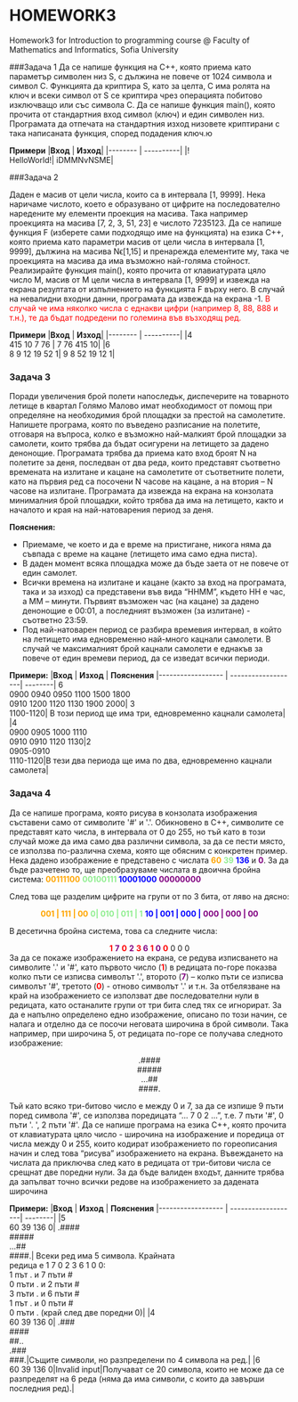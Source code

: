 # HOMEWORK3

Homework3 for Introduction to programming course @ Faculty of Mathematics and Informatics, Sofia University

###Задача 1
Да се напише функция на C++, която приема като параметър символен низ S, с дължина не повече от 1024 символа и символ C. Функцията да криптира S, като за целта, C има ролята на ключ и всеки символ от S се криптира чрез операцията побитово изключващо или със символа C. Да се напише функция main(), която прочита от стандартния вход символ (ключ) и един символен низ. Програмата да отпечата на стандартния изход низовете криптирани с така написаната функция, според подадения ключ.ю

**Примери**
|**Вход** | **Изход**|
|-------- | ----------|
|!</br> HelloWorld!| iDMMNvNSME|

###Задача 2

Даден е масив от цели числа, които са в интервала [1, 9999]. Нека наричаме числото, което е образувано от цифрите на последователно наредените му елементи проекция на масива. Така например проекцията на масива [7, 2, 3, 51, 23] е числото 7235123. Да се напише функция F (изберете сами подходящо име на функцията) на езика C++, която приема като параметри масив от цели числа в интервала [1, 9999], дължина на масива Nϵ[1,15] и пренарежда елементите му, така че проекцията на масива да има възможно най-голяма стойност. Реализирайте функция main(), която прочита от клавиатурата цяло число M, масив от M цели числа в интервала [1, 9999] и извежда на екрана резултата от изпълнението на функцията F върху него. В случай на невалидни входни данни, програмата да извежда на екрана -1. <font color ="red">В случай че има няколко числа с еднакви цифри (например 8, 88, 888 и т.н.), те да бъдат подредени по големина във възходящ ред.</font>

**Примери**
|**Вход** | **Изход**|
|-------- | ----------|
|4</br> 415 10 7 76 | 7 76 415 10|
|6</br> 8 9 12 19 52 1| 9 8 52 19 12 1|

### Задача 3

Поради увеличения брой полети напоследък, диспечерите на товарното летище в квартал Голямо Малово имат необходимост от помощ при определяне на необходимия брой площадки за престой на самолетите. Напишете програма, която по въведено разписание на полетите, отговаря на въпроса, колко е възможно най-малкият брой площадки за самолети, които трябва да бъдат осигурени на летището за дадено денонощие. Програмата трябва да приема като вход броят N на полетите за деня, последван от два реда, които представят съответно времената на излитане и кацане на самолетите от съответните полети, като на първия ред са посочени N часове на кацане, а на втория – N часове на излитане. Програмата да извежда на екрана на конзолата минималния брой площадки, който трябва да има на летището, както и началото и края на най-натоварения период за деня.

**Пояснения:**

- Приемаме, че което и да е време на пристигане, никога няма да съвпада с време на кацане (летището има само една писта).
- В даден момент всяка площадка може да бъде заета от не повече от един самолет.
- Всички времена на излитане и кацане (както за вход на програмата, така и за изход) са представени във вида “HHMM”, където HH е час, а MM – минути. Първият възможен час (на кацане) за дадено денонощие е 00:01, а последният възможен (за излитане) - съответно 23:59.
- Под най-натоварен период се разбира времевия интервал, в който на летището има едновременно най-много кацнали самолети. В случай че максималният брой кацнали самолети е еднакъв за повече от един времеви период, да се изведат всички периоди.

**Примери:**
|**Вход** | **Изход** | **Пояснения**
|------------------ | -------------------| --------|
6</br> 0900 0940 0950 1100 1500 1800</br>0910 1200 1120 1130 1900 2000| 3</br>1100-1120| В този период ще има три, едновременно кацнали самолета|
|4</br>0900 0905 1000 1110</br>0910 0910 1120 1130|2</br>0905-0910</br>1110-1120|В тези два периода ще има по два, едновременно кацнали самолета|

### Задача 4

Да се напише програма, която рисува в конзолата изображения съставени само от символите '#' и '.'. Обикновено в C++, символите се представят като числа, в интервала от 0 до 255, но тъй като в този случай може да има само два различни символа, за да се пести място, се използва по-различна схема, която ще обясним с конкретен пример.
Нека дадено изображение е представено с числата **<font color = orange> 60** </font> **<font color = lightgreen> 39**</font> **<font color = blue >136**</font> и **<font color = purple> 0**</font>.
За да бъде разчетено то, ще преобразуваме числата в двоична бройна система:
**<font color = orange>00111100**</font> **<font color = lightgreen>00100111**</font>**<font color = blue> 10001000**</font> **<font color = purple>00000000**</font>

След това ще разделим цифрите на групи от по 3 бита, от ляво на дясно:
**<div align="center"> <font color = orange> 001 | 111 | 00**</font> **<font color = lightgreen> 0| 010 | 011 | 1**</font> **<font color = blue>10 | 001 | 000 |**</font> **<font color = purple>000 | 000 | 00**</font></div>

В десетична бройна система, това са следните числа:

**<div align="center"><font color = red> 1**</font> **<font color = purple>7**</font> **<font color = red> 0**</font> **<font color = purple>2**</font> **<font color = red> 3**</font>**<font color = purple> 6**</font> **<font color = red>1**</font>**<font color = purple> 0**</font> **<font color = red>0**</font> 0 0 0</div>
За да се покаже изображението на екрана, се редува изписването на символите '.' и '#', като първото число (**<font color = red>1**</font>) в редицата по-горе показва колко пъти се изписва символът '.', второто (**<font color = purple>7**</font>) – колко пъти се изписва символът '#', третото (**<font color = red>0**</font>) - отново символът '.' и т.н. За отбелязване на край на изображението се използват две последователни нули в редицата, като останалите групи от три бита след тях се игнорират.
За да е напълно определено едно изображение, описано по този начин, се налага и отделно да се посочи неговата широчина в брой символи. Така например, при широчина 5, от редицата по-горе се получава следното изображение:

<div align="center">.####</br>
#####</br>
...##</br>
####.</div>

Тъй като всяко три-битово число е между 0 и 7, за да се изпише 9 пъти поред символа '#', се използва поредицата “... 7 0 2 …”, т.е. 7 пъти '#', 0 пъти '. ', 2 пъти '#'.
Да се напише програма на езика C++, която прочита от клавиатурата цяло число - широчина на изображение и поредица от числа между 0 и 255, които кодират изображението по гореописания начин и след това “рисува” изображението на екрана. Въвеждането на числата да приключва след като в редицата от три-битови числа се срещнат две поредни нули. За да бъде валиден входът, данните трябва да запълват точно всички редове на изображението за дадената широчина

**Примери:**
|**Вход** | **Изход** | **Пояснения**
|------------------ | -------------------| --------|
|5</br> 60 39 136 0| .####</br> #####</br>...##</br> ####.| Всеки ред има 5 символа. Крайната</br> редица е 1 7 0 2 3 6 1 0 0:</br>1 път . и 7 пъти # </br> 0 пъти . и 2 пъти # </br>3 пъти . и 6 пъти #</br> 1 път . и 0 пъти #</br> 0 пъти . (край след две поредни 0)|
|4</br> 60 39 136 0| .###</br>####</br> ##..</br>.###</br>###.|Същите символи, но разпределени по 4 символа на ред.|
|6</br>60 39 136 0|Invalid input|Получават се 20 символа, които не може да се разпределят на 6 реда (няма да има символи, с които да завърши последния ред).|
